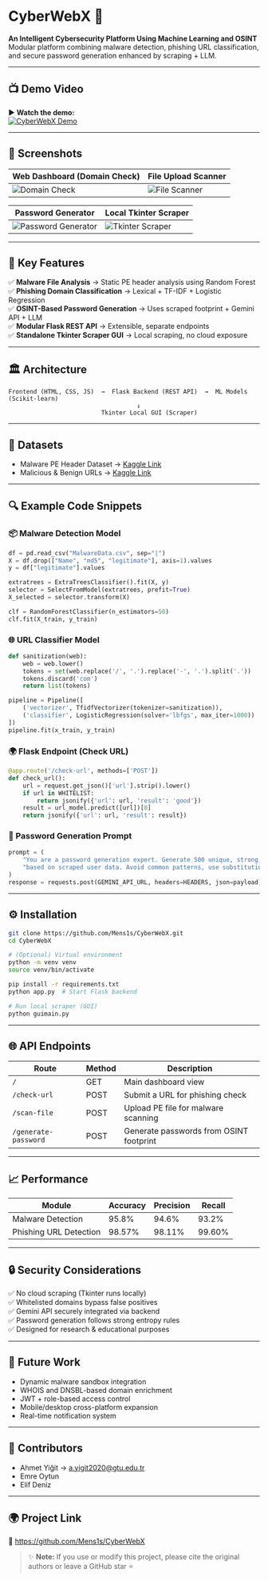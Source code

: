 
# CyberWebX 🚀

**An Intelligent Cybersecurity Platform Using Machine Learning and OSINT**  
Modular platform combining malware detection, phishing URL classification, and secure password generation enhanced by scraping + LLM.


---

## 📺 Demo Video

▶ **Watch the demo:**  
[![CyberWebX Demo](https://img.youtube.com/vi/vsUeiiuE0kg/0.jpg)](https://www.youtube.com/watch?v=vsUeiiuE0kg)

---

## 📸 Screenshots

| Web Dashboard (Domain Check) | File Upload Scanner |
|-----------------------------|---------------------|
| ![Domain Check](https://github.com/Mens1s/CyberWebX/raw/main/assets/domain_check.png) | ![File Scanner](https://github.com/Mens1s/CyberWebX/raw/main/assets//file_scan.png) |

| Password Generator | Local Tkinter Scraper |
|--------------------|-----------------------|
| ![Password Generator](https://github.com/Mens1s/CyberWebX/raw/main/assets/password_generator.png) | ![Tkinter Scraper](https://github.com/Mens1s/CyberWebX/raw/main/assets/scraper.png) |

---

## 🌟 Key Features

✅ **Malware File Analysis** → Static PE header analysis using Random Forest  
✅ **Phishing Domain Classification** → Lexical + TF-IDF + Logistic Regression  
✅ **OSINT-Based Password Generation** → Uses scraped footprint + Gemini API + LLM  
✅ **Modular Flask REST API** → Extensible, separate endpoints  
✅ **Standalone Tkinter Scraper GUI** → Local scraping, no cloud exposure

---

## 🏛️ Architecture

```
Frontend (HTML, CSS, JS)  →  Flask Backend (REST API)  →  ML Models (Scikit-learn)
                                    ↓
                          Tkinter Local GUI (Scraper)
```

---

## 💾 Datasets

- Malware PE Header Dataset → [Kaggle Link](https://www.kaggle.com/datasets/dscclass/malware)
- Malicious & Benign URLs → [Kaggle Link](https://www.kaggle.com/datasets/samahsadiq/benign-and-malicious-urls)

---

## 🔍 Example Code Snippets

### 📦 Malware Detection Model

```python
df = pd.read_csv("MalwareData.csv", sep="|")
X = df.drop(["Name", "md5", "legitimate"], axis=1).values
y = df["legitimate"].values

extratrees = ExtraTreesClassifier().fit(X, y)
selector = SelectFromModel(extratrees, prefit=True)
X_selected = selector.transform(X)

clf = RandomForestClassifier(n_estimators=50)
clf.fit(X_train, y_train)
```

### 🌐 URL Classifier Model

```python
def sanitization(web):
    web = web.lower()
    tokens = set(web.replace('/', '.').replace('-', '.').split('.'))
    tokens.discard('com')
    return list(tokens)

pipeline = Pipeline([
    ('vectorizer', TfidfVectorizer(tokenizer=sanitization)),
    ('classifier', LogisticRegression(solver='lbfgs', max_iter=1000))
])
pipeline.fit(x_train, y_train)
```

### 🌍 Flask Endpoint (Check URL)

```python
@app.route('/check-url', methods=['POST'])
def check_url():
    url = request.get_json()['url'].strip().lower()
    if url in WHITELIST:
        return jsonify({'url': url, 'result': 'good'})
    result = url_model.predict([url])[0]
    return jsonify({'url': url, 'result': result})
```

### 🔐 Password Generation Prompt

```python
prompt = (
    "You are a password generation expert. Generate 500 unique, strong, and memorable passwords "
    "based on scraped user data. Avoid common patterns, use substitutions, camelCase, symbols."
)
response = requests.post(GEMINI_API_URL, headers=HEADERS, json=payload)
```

---

## ⚙️ Installation

```bash
git clone https://github.com/Mens1s/CyberWebX.git
cd CyberWebX

# (Optional) Virtual environment
python -m venv venv
source venv/bin/activate

pip install -r requirements.txt
python app.py  # Start Flask backend

# Run local scraper (GUI)
python guimain.py
```

---

## 🌐 API Endpoints

| Route                  | Method | Description                                |
|------------------------|--------|------------------------------------------|
| `/`                   | GET    | Main dashboard view                      |
| `/check-url`          | POST   | Submit a URL for phishing check          |
| `/scan-file`          | POST   | Upload PE file for malware scanning      |
| `/generate-password`  | POST   | Generate passwords from OSINT footprint  |

---

## 📈 Performance

| Module                   | Accuracy  | Precision | Recall  |
|--------------------------|-----------|-----------|---------|
| Malware Detection        | 95.8%     | 94.6%     | 93.2%  |
| Phishing URL Detection   | 98.57%    | 98.11%    | 99.60% |

---

## 🔒 Security Considerations

✅ No cloud scraping (Tkinter runs locally)  
✅ Whitelisted domains bypass false positives  
✅ Gemini API securely integrated via backend  
✅ Password generation follows strong entropy rules  
✅ Designed for research & educational purposes

---

## 🔧 Future Work

- Dynamic malware sandbox integration  
- WHOIS and DNSBL-based domain enrichment  
- JWT + role-based access control  
- Mobile/desktop cross-platform expansion  
- Real-time notification system

---

## 👥 Contributors

- Ahmet Yiğit → a.yigit2020@gtu.edu.tr  
- Emre Oytun  
- Elif Deniz

---

## 🌍 Project Link

🔗 https://github.com/Mens1s/CyberWebX

> ✨ **Note:** If you use or modify this project, please cite the original authors or leave a GitHub star ⭐
